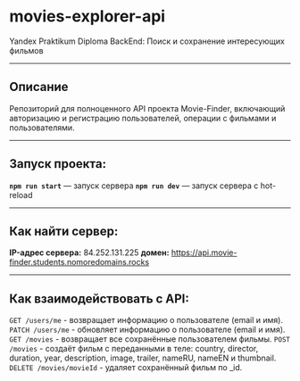 # movies-explorer-api

Yandex Praktikum Diploma BackEnd: Поиск и сохранение интересующих фильмов
***
## Описание
Репозиторий для полноценного API проекта Movie-Finder, включающий авторизацию и регистрацию пользователей, операции с фильмами и пользователями.
***
## Запуск проекта:
**`npm run start`** — запуск сервера
**`npm run dev`** — запуск сервера с hot-reload
***
## Как найти сервер:
**IP-адрес сервера:** 84.252.131.225 **домен:** https://api.movie-finder.students.nomoredomains.rocks
***
## Как взаимодействовать с API:
`GET /users/me` - возвращает информацию о пользователе (email и имя).
`PATCH /users/me` - обновляет информацию о пользователе (email и имя).
`GET /movies` - возвращает все сохранённые пользователем фильмы.
`POST /movies` - создаёт фильм с переданными в теле: country, director, duration, year, description, image, trailer, nameRU, nameEN и thumbnail. 
`DELETE /movies/movieId` - удаляет сохранённый фильм по _id.


